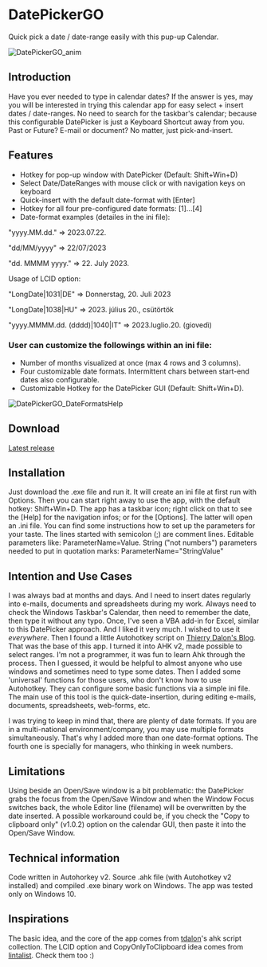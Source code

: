# DatePickerGO
Quick pick a date / date-range easily with this pup-up Calendar. 

![DatePickerGO_anim](https://github.com/bigbadplayer/DatePickerGO/assets/20395062/7c311523-1284-4192-9a9d-0bc574fdc841)

## Introduction
Have you ever needed to type in calendar dates? If the answer is yes, may you will be interested in trying this calendar app for easy select + insert dates / date-ranges.
No need to search for the taskbar's calendar; because this configurable DatePicker is just a Keyboard Shortcut away from you. Past or Future? E-mail or document? No matter, just pick-and-insert.

## Features
- Hotkey for pop-up window with DatePicker (Default: Shift+Win+D)
- Select Date/DateRanges with mouse click or with navigation keys on keyboard
- Quick-insert with the default date-format with [Enter]
- Hotkey for all four pre-configured date formats: [1]...[4]
- Date-format examples (detailes in the ini file):

"yyyy.MM.dd." => 2023.07.22.

"dd/MM/yyyy" => 22/07/2023

"dd. MMMM yyyy." => 22. July 2023.

Usage of LCID option:

"LongDate|1031|DE" => Donnerstag, 20. Juli 2023

"LongDate|1038|HU" => 2023. július 20., csütörtök
    
"yyyy.MMMM.dd. (dddd)|1040|IT" => 2023.luglio.20. (giovedì)

### User can customize the followings within an ini file:
- Number of months visualized at once (max 4 rows and 3 columns).
- Four customizable date formats. Intermittent chars between start-end dates also configurable.
- Customizable Hotkey for the DatePicker GUI (Default: Shift+Win+D).

![DatePickerGO_DateFormatsHelp](https://github.com/bigbadplayer/DatePickerGO/assets/20395062/b03b0ada-d832-4fa6-9c5e-9f6db4e1f327)

## Download
[Latest release](https://github.com/bigbadplayer/DatePickerGO/releases/download/v1.0.2/DatePickerGO-v1.0.2.zip "Download DatePickerGO v1.0.2")


## Installation
Just download the .exe file and run it. It will create an ini file at first run with Options. Then you can start right away to use the app, with the default hotkey: Shift+Win+D.
The app has a taskbar icon; right click on that to see the [Help] for the navigation infos; or for the [Options]. The latter will open an .ini file. You can find some instructions how to set up the parameters for your taste. The lines started with semicolon (;) are comment lines. Editable parameters like: ParameterName=Value. String ("not numbers") parameters needed to put in quotation marks: ParameterName="StringValue"

## Intention and Use Cases
I was always bad at months and days. And I need to insert dates regularly into e-mails, documents and spreadsheets during my work. Always need to check the Windows Taskbar's Calendar, then need to remember the date, then type it without any typo. Once, I've seen a VBA add-in for Excel, similar to this DatePicker approach. And I liked it very much. I wished to use it _everywhere_. Then I found a little Autohotkey script on [Thierry Dalon's Blog](https://tdalon.blogspot.com/2020/09/autohotkey-insert-date.html). That was the base of this app. I turned it into AHK v2, made possible to select ranges. I'm not a programmer, it was fun to learn Ahk through the process. Then I guessed, it would be helpful to almost anyone who use windows and sometimes need to type some dates. Then I added some 'universal' functions for those users, who don't know how to use Autohotkey. They can configure some basic functions via a simple ini file.
The main use of this tool is the quick-date-insertion, during editing e-mails, documents, spreadsheets, web-forms, etc.

I was trying to keep in mind that, there are plenty of date formats. If you are in a multi-national environment/company, you may use multiple formats simultaneously. That's why I added more than one date-format options. The fourth one is specially for managers, who thinking in week numbers.

## Limitations
Using beside an Open/Save window is a bit problematic: the DatePicker grabs the focus from the Open/Save Window and when the Window Focus switches back, the whole Editor line (filename) will be overwritten by the date inserted. 
A possible workaround could be, if you check the "Copy to clipboard only" (v1.0.2) option on the calendar GUI, then paste it into the Open/Save Window.

## Technical information
Code written in Autohorkey v2. Source .ahk file (with Autohotkey v2 installed) and compiled .exe binary work on Windows. The app was tested only on Windows 10.

## Inspirations
The basic idea, and the core of the app comes from [tdalon](https://github.com/tdalon/ahk)'s ahk script collection.
The LCID option and CopyOnlyToClipboard idea comes from [lintalist](https://github.com/lintalist/lintalist). Check them too :)

